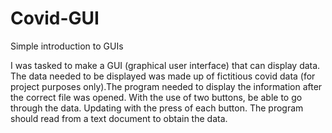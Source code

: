 # Covid-GUI
Simple introduction to GUIs 

I was tasked to make a GUI (graphical user interface) that can display data. The data needed to be displayed was made up of fictitious covid data (for project purposes only).The program needed to display the information after the correct file was opened. With the use of two buttons, be able to go through the data. Updating with the press of each button. The program should read from a text document to obtain the data.
